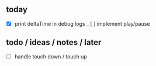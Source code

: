 ## today

  - [x] print deltaTime in debug logs
  _ [ ] implement play/pause

## todo / ideas / notes / later

  - [ ] handle touch down / touch up
